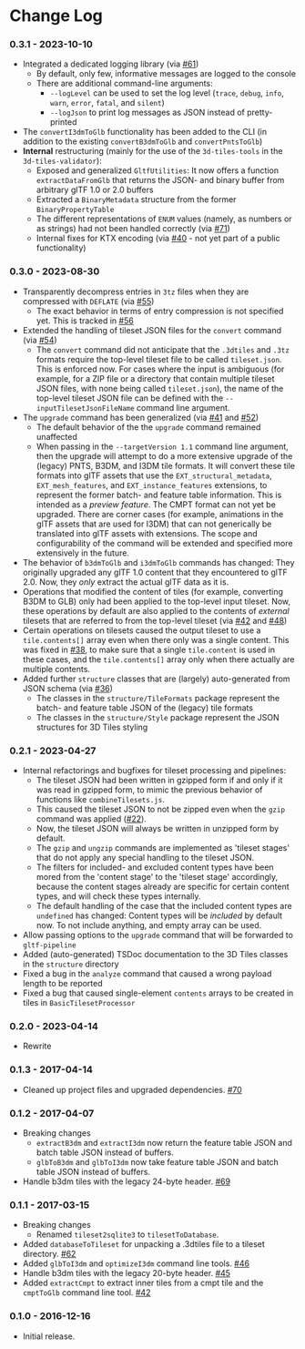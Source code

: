 Change Log
==========

### 0.3.1 - 2023-10-10
- Integrated a dedicated logging library (via [#61](https://github.com/CesiumGS/3d-tiles-tools/pull/61))
  - By default, only few, informative messages are logged to the console
  - There are additional command-line arguments:
    - `--logLevel` can be used to set the log level (`trace`, `debug`, `info`, `warn`, `error`, `fatal`, and `silent`)
    - `--logJson` to print log messages as JSON instead of pretty-printed
- The `convertI3dmToGlb` functionality has been added to the CLI (in addition to the existing `convertB3dmToGlb` and `convertPntsToGlb`)
- **Internal** restructuring (mainly for the use of the `3d-tiles-tools` in the `3d-tiles-validator`):
  - Exposed and generalized `GltfUtilities`: It now offers a function `extractDataFromGlb` that returns the JSON- and binary buffer from arbitrary glTF 1.0 or 2.0 buffers
  - Extracted a `BinaryMetadata` structure from the former `BinaryPropertyTable`
  - The different representations of `ENUM` values (namely, as numbers or as strings) had not been handled correctly (via [#71](https://github.com/CesiumGS/3d-tiles-tools/issues/71))
  - Internal fixes for KTX encoding (via [#40](https://github.com/CesiumGS/3d-tiles-tools/pull/40) - not yet part of a public functionality)


### 0.3.0 - 2023-08-30

- Transparently decompress entries in `3tz` files when they are compressed with `DEFLATE` (via [#55](https://github.com/CesiumGS/3d-tiles-tools/pull/55))
  - The exact behavior in terms of entry compression is not specified yet. This is tracked in [#56](https://github.com/CesiumGS/3d-tiles-tools/issues/56)
- Extended the handling of tileset JSON files for the `convert` command (via [#54](https://github.com/CesiumGS/3d-tiles-tools/pull/54))
  - The `convert` command did not anticipate that the `.3dtiles` and `.3tz` formats require the top-level tileset file to be called `tileset.json`. This is enforced now. For cases where the input is ambiguous (for example, for a ZIP file or a directory that contain multiple tileset JSON files, with none being called `tileset.json`), the name of the top-level tileset JSON file can be defined with the `--inputTilesetJsonFileName` command line argument.
- The `upgrade` command has been generalized (via [#41](https://github.com/CesiumGS/3d-tiles-tools/pull/41) and [#52](https://github.com/CesiumGS/3d-tiles-tools/pull/52))
  - The default behavior of the the `upgrade` command remained unaffected
  - When passing in the `--targetVersion 1.1` command line argument, then the upgrade will attempt to do a more extensive upgrade of the (legacy) PNTS, B3DM, and I3DM tile formats. It will convert these tile formats into glTF assets that use the `EXT_structural_metadata`, `EXT_mesh_features`, and `EXT_instance_features` extensions, to represent the former batch- and feature table information. This is intended as a _preview feature_. The CMPT format can not yet be upgraded. There are corner cases (for example, animations in the glTF assets that are used for I3DM) that can not generically be translated into glTF assets with extensions. The scope and configurability of the command will be extended and specified more extensively in the future.
- The behavior of `b3dmToGlb` and `i3dmToGlb` commands has changed: They originally upgraded any glTF 1.0 content that they encountered to glTF 2.0. Now, they _only_ extract the actual glTF data as it is. 
- Operations that modified the content of tiles (for example, converting B3DM to GLB) only had been applied to the top-level input tileset. Now, these operations by default are also applied to the contents of _external_ tilesets that are referred to from the top-level tileset (via [#42](https://github.com/CesiumGS/3d-tiles-tools/pull/42) and [#48](https://github.com/CesiumGS/3d-tiles-tools/pull/48))
- Certain operations on tilesets caused the output tileset to use a `tile.contents[]` array even when there only was a single content. This was fixed in [#38](https://github.com/CesiumGS/3d-tiles-tools/pull/38), to make sure that a single `tile.content` is used in these cases, and the `tile.contents[]` array only when there actually are multiple contents.
- Added further `structure` classes that are (largely) auto-generated from JSON schema (via [#36](https://github.com/CesiumGS/3d-tiles-tools/pull/36))
  - The classes in the `structure/TileFormats` package represent the batch- and feature table JSON of the (legacy) tile formats
  - The classes in the `structure/Style` package represent the JSON structures for 3D Tiles styling

### 0.2.1 - 2023-04-27

- Internal refactorings and bugfixes for tileset processing and pipelines: 
  - The tileset JSON had been written in gzipped form if and only if it was read in gzipped form, to mimic the previous behavior of functions like `combineTilesets.js`. 
  - This caused the tileset JSON to not be zipped even when the `gzip` command was applied ([#22](https://github.com/CesiumGS/3d-tiles-tools/issues/22)). 
  - Now, the tileset JSON will always be written in unzipped form by default. 
  - The `gzip` and `ungzip` commands are implemented as 'tileset stages' that do not apply any special handling to the tileset JSON. 
  - The filters for included- and excluded content types have been mored from the 'content stage' to the 'tileset stage' accordingly, because the content stages already are specific for certain content types, and will check these types internally.
  - The default handling of the case that the included content types are `undefined` has changed: Content types will be _included_ by default now. To not include anything, and empty array can be used.
- Allow passing options to the `upgrade` command that will be forwarded to `gltf-pipeline`
- Added (auto-generated) TSDoc documentation to the 3D Tiles classes in the `structure` directory
- Fixed a bug in the `analyze` command that caused a wrong payload length to be reported
- Fixed a bug that caused single-element `contents` arrays to be created in tiles in `BasicTilesetProcessor`

### 0.2.0 - 2023-04-14

* Rewrite

### 0.1.3 - 2017-04-14

* Cleaned up project files and upgraded dependencies. [#70](https://github.com/CesiumGS/3d-tiles-validator/pull/70)

### 0.1.2 - 2017-04-07

* Breaking changes
    * `extractB3dm` and `extractI3dm` now return the feature table JSON and batch table JSON instead of buffers.
    * `glbToB3dm` and `glbToI3dm` now take feature table JSON and batch table JSON instead of buffers.
* Handle b3dm tiles with the legacy 24-byte header. [#69](https://github.com/CesiumGS/3d-tiles-validator/pull/69)

### 0.1.1 - 2017-03-15

* Breaking changes
    * Renamed `tileset2sqlite3` to `tilesetToDatabase`.
* Added `databaseToTileset` for unpacking a .3dtiles file to a tileset directory. [#62](https://github.com/CesiumGS/3d-tiles-validator/pull/62)
* Added  `glbToI3dm` and `optimizeI3dm` command line tools. [#46](https://github.com/CesiumGS/3d-tiles-validator/pull/46)
* Handle b3dm tiles with the legacy 20-byte header. [#45](https://github.com/CesiumGS/3d-tiles-validator/pull/45)
* Added `extractCmpt` to extract inner tiles from a cmpt tile and the `cmptToGlb` command line tool. [#42](https://github.com/CesiumGS/3d-tiles-validator/pull/42)

### 0.1.0 - 2016-12-16

* Initial release.